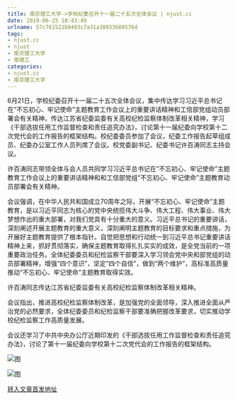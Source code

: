 ```yaml
---
title: 南京理工大学->学校纪委召开十一届二十五次全体会议 | njust.cc
date: 2019-06-25 18:43:49
urlname: 57c761521b9493c7a31a38933b09576d
tags: 
- njust.cc
- njust
- 南京理工大学
- 南理工
categories:
- njust.cc
- 南京理工大学
---
```



6月21日，学校纪委召开十一届二十五次全体会议，集中传达学习习近平总书记在“不忘初心、牢记使命”主题教育工作会议上的重要讲话精神和工信部党组动员部署会有关精神，传达江苏省纪委监委有关高校纪检监察体制改革相关精神，学习《干部选拔任用工作监督检查和责任追究办法》，讨论第十一届纪委向学校第十二次党代会的工作报告的框架结构。校纪委委员参加了会议，纪委工作报告起草组成员、纪委办公室工作人员列席了会议。校党委副书记、纪委书记许百涛同志主持会议。

许百涛同志带领全体与会人员共同学习习近平总书记在“不忘初心、牢记使命”主题教育工作会议上的重要讲话精神和和工信部党组“不忘初心、牢记使命”主题教育动员部署会有关精神。

会议强调，在中华人民共和国成立70周年之际，开展“不忘初心、牢记使命”主题教育，是以习近平同志为核心的党中央统揽伟大斗争、伟大工程、伟大事业、伟大梦想作出的重大部署，对我们党具有十分重大的意义。习近平总书记的重要讲话，深刻阐述开展主题教育的重大意义，深刻阐明主题教育的目标要求和重点措施，为开展好主题教育提供了根本指针。自觉把思想和行动统一到习近平总书记重要讲话精神上来，抓好贯彻落实，确保主题教育取得扎扎实实的成效，是全党当前的一项重要政治任务。全体纪委委员和纪检监察干部要深入学习领会党中央和部党组的动员部署精神，增强“四个意识”，坚定“四个自信”，做到“两个维护”，高标准高质量推动“不忘初心、牢记使命”主题教育取得实效。

许百涛同志传达江苏省纪委监委有关高校纪检监察体制改革相关精神。

会议指出，推进高校纪检监察体制改革，是加强党的全面领导，深入推进全面从严治党的必然要求，全体纪委委员和纪检监察干部要准确把握改革要求，切实推动学校纪检监察工作高质量发展。

会议还学习了中共中央办公厅近期印发的《干部选拔任用工作监督检查和责任追究办法》，讨论了第十一届纪委向学校第十二次党代会的工作报告的框架结构。



![图](http://zs.njust.edu.cn/_upload/article/images/26/8a/d42da5064ebc85d1c220c2bbfc5a/9fc58836-e260-4ef6-8974-cf1beb34200f.jpg)

![图](http://zs.njust.edu.cn/_upload/article/images/26/8a/d42da5064ebc85d1c220c2bbfc5a/2f5ef978-ceb5-41fa-b1b7-36b4e62b299c.jpg)

[转入文章首发地址](http://zs.njust.edu.cn/1e/6f/c4621a204399/page.htm)